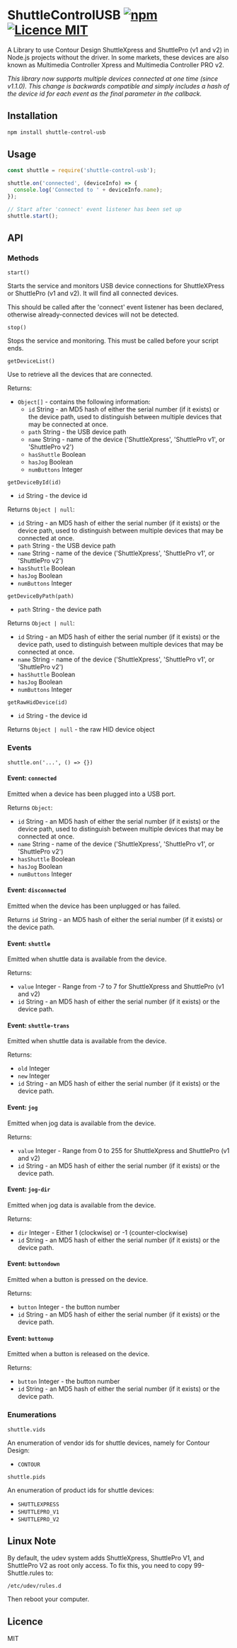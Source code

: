 # ShuttleControlUSB [![npm](https://img.shields.io/npm/v/shuttle-control-usb.svg)](https://www.npmjs.com/package/shuttle-control-usb) [![Licence MIT](https://img.shields.io/badge/licence-MIT-blue.svg)](http://opensource.org/licenses/MIT)

A Library to use Contour Design ShuttleXpress and ShuttlePro (v1 and v2) in Node.js projects without the driver. In some markets, these devices are also known as Multimedia Controller Xpress and Multimedia Controller PRO v2.

_This library now supports multiple devices connected at one time (since v1.1.0). This change is backwards compatible and simply includes a hash of the device id for each event as the final parameter in the callback._

## Installation
```sh
npm install shuttle-control-usb
```

## Usage
```javascript
const shuttle = require('shuttle-control-usb');

shuttle.on('connected', (deviceInfo) => {
  console.log('Connected to ' + deviceInfo.name);
});

// Start after 'connect' event listener has been set up
shuttle.start();
```

## API

### Methods
`start()`

Starts the service and monitors USB device connections for ShuttleXPress or ShuttlePro (v1 and v2). It will find all connected devices.

This should be called after the 'connect' event listener has been declared, otherwise already-connected devices will not be detected.


`stop()`

Stops the service and monitoring. This must be called before your script ends.


`getDeviceList()`

Use to retrieve all the devices that are connected.

Returns:
- `Object[]` - contains the following information:
  - `id` String - an MD5 hash of either the serial number (if it exists) or the device path, used to distinguish between multiple devices that may be connected at once.
  - `path` String - the USB device path
  - `name` String - name of the device ('ShuttleXpress', 'ShuttlePro v1', or 'ShuttlePro v2')
  - `hasShuttle` Boolean
  - `hasJog` Boolean
  - `numButtons` Integer


`getDeviceById(id)`

- `id` String - the device id

Returns `Object | null`:
  - `id` String - an MD5 hash of either the serial number (if it exists) or the device path, used to distinguish between multiple devices that may be connected at once.
  - `path` String - the USB device path
  - `name` String - name of the device ('ShuttleXpress', 'ShuttlePro v1', or 'ShuttlePro v2')
  - `hasShuttle` Boolean
  - `hasJog` Boolean
  - `numButtons` Integer


`getDeviceByPath(path)`

- `path` String - the device path

Returns `Object | null`:
  - `id` String - an MD5 hash of either the serial number (if it exists) or the device path, used to distinguish between multiple devices that may be connected at once.
  - `name` String - name of the device ('ShuttleXpress', 'ShuttlePro v1', or 'ShuttlePro v2')
  - `hasShuttle` Boolean
  - `hasJog` Boolean
  - `numButtons` Integer


`getRawHidDevice(id)`

- `id` String - the device id

Returns `Object | null` - the raw HID device object


### Events
`shuttle.on('...', () => {})`

#### Event: `connected`
Emitted when a device has been plugged into a USB port.

Returns `Object`:
  - `id` String - an MD5 hash of either the serial number (if it exists) or the device path, used to distinguish between multiple devices that may be connected at once.
  - `name` String - name of the device ('ShuttleXpress', 'ShuttlePro v1', or 'ShuttlePro v2')
  - `hasShuttle` Boolean
  - `hasJog` Boolean
  - `numButtons` Integer

#### Event: `disconnected`
Emitted when the device has been unplugged or has failed.

Returns `id` String - an MD5 hash of either the serial number (if it exists) or the device path.

#### Event: `shuttle`
Emitted when shuttle data is available from the device.

Returns:
- `value` Integer - Range from -7 to 7 for ShuttleXpress and ShuttlePro (v1 and v2)
- `id` String - an MD5 hash of either the serial number (if it exists) or the device path.

#### Event: `shuttle-trans`
Emitted when shuttle data is available from the device.

Returns:
- `old` Integer
- `new` Integer
- `id` String - an MD5 hash of either the serial number (if it exists) or the device path.

#### Event: `jog`
Emitted when jog data is available from the device.

Returns:
- `value` Integer - Range from 0 to 255 for ShuttleXpress and ShuttlePro (v1 and v2)
- `id` String - an MD5 hash of either the serial number (if it exists) or the device path.

#### Event: `jog-dir`
Emitted when jog data is available from the device.

Returns:
- `dir` Integer - Either 1 (clockwise) or -1 (counter-clockwise)
- `id` String - an MD5 hash of either the serial number (if it exists) or the device path.

#### Event: `buttondown`
Emitted when a button is pressed on the device.

Returns:
- `button` Integer - the button number
- `id` String - an MD5 hash of either the serial number (if it exists) or the device path.

#### Event: `buttonup`
Emitted when a button is released on the device.

Returns:
- `button` Integer - the button number
- `id` String - an MD5 hash of either the serial number (if it exists) or the device path.


### Enumerations

`shuttle.vids`

An enumeration of vendor ids for shuttle devices, namely for Contour Design:
- `CONTOUR`


`shuttle.pids`

An enumeration of product ids for shuttle devices:
- `SHUTTLEXPRESS`
- `SHUTTLEPRO_V1`
- `SHUTTLEPRO_V2`

## Linux Note
By default, the udev system adds ShuttleXpress, ShuttlePro V1, and ShuttlePro V2 as root only access. To fix this, you need to copy 99-Shuttle.rules to:
```
/etc/udev/rules.d
```
Then reboot your computer.


## Licence
MIT

